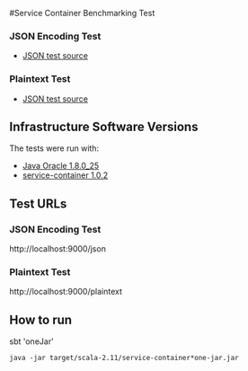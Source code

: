 #Service Container Benchmarking Test

### JSON Encoding Test

* [JSON test source](src/main/scala/example/Main.scala)

### Plaintext Test

* [JSON test source](src/main/scala/example/Main.scala)

## Infrastructure Software Versions
The tests were run with:

* [Java Oracle 1.8.0_25](http://www.oracle.com/technetwork/java/javase)
* [service-container 1.0.2](https://github.com/vonnagy/service-container)

## Test URLs
### JSON Encoding Test

http://localhost:9000/json

### Plaintext Test

http://localhost:9000/plaintext

## How to run
sbt 'oneJar'

`java -jar target/scala-2.11/service-container*one-jar.jar`